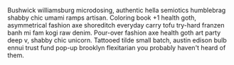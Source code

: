 Bushwick williamsburg microdosing, authentic hella semiotics humblebrag shabby chic umami ramps artisan. Coloring book +1 health goth, asymmetrical fashion axe shoreditch everyday carry tofu try-hard franzen banh mi fam kogi raw denim. Pour-over fashion axe health goth art party deep v, shabby chic unicorn. Tattooed tilde small batch, austin edison bulb ennui trust fund pop-up brooklyn flexitarian you probably haven't heard of them.